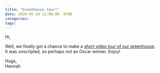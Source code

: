 ```yaml
---
title: "Greenhouse tour!"
date: 2020-05-29 12:00:00 -0700
categories:
tags:
---
```


Hi,

Well, we finally got a chance to make a [short video tour of our greenhouse](https://youtu.be/ItIvAX_9G9g). It was unscripted, so perhaps not an Oscar winner. Enjoy!

Hugs,<br />
Hannah